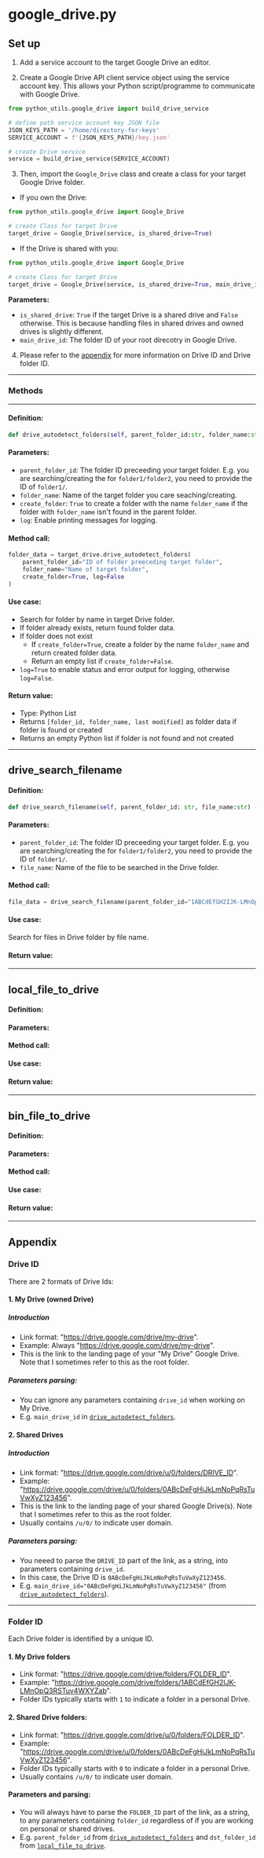 # google_drive.py

## Set up

1. Add a service account to the target Google Drive an editor. 

2. Create a Google Drive API client service object using the service account key. This allows your Python script/programme to communicate with Google Drive.

```py
from python_utils.google_drive import build_drive_service

# define path service account key JSON file 
JSON_KEYS_PATH = '/home/directory-for-keys'
SERVICE_ACCOUNT = f'{JSON_KEYS_PATH}/key.json'

# create Drive service
service = build_drive_service(SERVICE_ACCOUNT)
```

3. Then, import the `Google_Drive` class and create a class for your target Google Drive folder.

- If you own the Drive:
```py
from python_utils.google_drive import Google_Drive

# create Class for target Drive
target_drive = Google_Drive(service, is_shared_drive=True)
```

- If the Drive is shared with you:
```py
from python_utils.google_drive import Google_Drive

# create Class for target Drive
target_drive = Google_Drive(service, is_shared_drive=True, main_drive_id="0ABcDeFgHiJkLmNoPqRsTuVwXyZ123456")
```

**Parameters:**
- `is_shared_drive`: `True` if the target Drive is a shared drive and `False` otherwise. This is because handling files in shared drives and owned drives is slightly different. 
- `main_drive_id`: The folder ID of your root direcotry in Google Drive.

4. Please refer to the [appendix]() for more information on Drive ID and Drive folder ID.

---

### Methods

---

#### **Definition:**
```py
def drive_autodetect_folders(self, parent_folder_id:str, folder_name:str, create_folder:bool, log:bool=False) -> list:
```

#### **Parameters:**
- `parent_folder_id`: The folder ID preceeding your target folder. E.g. you are searching/creating the for `folder1/folder2`, you need to provide the ID of `folder1/`. 
- `folder_name`: Name of the target folder you care seaching/creating.
- `create_folder`: `True` to create a folder with the name `folder_name` if the folder with `folder_name` isn't found in the parent folder.
- `log`: Enable printing messages for logging.

#### **Method call:**
```py
folder_data = target_drive.drive_autodetect_folders(
	parent_folder_id="ID of folder preeceding target folder",
	folder_name="Name of target folder",
	create_folder=True, log=False
)
```

#### **Use case:**
- Search for folder by name in target Drive folder.
- If folder already exists, return found folder data.
- If folder does not exist
	- If `create_folder=True`, create a folder by the name `folder_name` and return created folder data.
	- Return an empty list if `create_folder=False`.
- `log=True` to enable status and error output for logging, otherwise `log=False`.

#### **Return value:**
- Type: Python List
- Returns `[folder_id, folder_name, last modified]` as folder data if folder is found or created
- Returns an empty Python list if folder is not found and not created

---

## drive_search_filename
#### **Definition:**
```py
def drive_search_filename(self, parent_folder_id: str, file_name:str) -> list:
```

#### **Parameters:**
- `parent_folder_id`: The folder ID preceeding your target folder. E.g. you are searching/creating the for `folder1/folder2`, you need to provide the ID of `folder1/`. 
- `file_name`: Name of the file to be searched in the Drive folder.

#### **Method call:**
```py
file_data = drive_search_filename(parent_folder_id="1ABCdEfGH2IJK-LMnOpQ3RSTuv4WXYZab", file_name="sample.csv")
```

#### **Use case:**
Search for files in Drive folder by file name.

#### **Return value:**
---

## local_file_to_drive
#### **Definition:**
#### **Parameters:**
#### **Method call:**
#### **Use case:**
#### **Return value:**

---

## bin_file_to_drive
#### **Definition:**
#### **Parameters:**
#### **Method call:**
#### **Use case:**
#### **Return value:**

---

## Appendix

### Drive ID

There are 2 formats of Drive Ids:

#### 1. **My Drive (owned Drive)**

##### **Introduction**
- Link format: "https://drive.google.com/drive/my-drive".
- Example: Always "https://drive.google.com/drive/my-drive".
- This is the link to the landing page of your "My Drive" Google Drive. Note that I sometimes refer to this as the root folder.

##### **Parameters parsing:**
- You can ignore any parameters containing `drive_id` when working on My Drive.
- E.g. `main_drive_id` in [`drive_autodetect_folders`]().

#### 2. **Shared Drives**

##### **Introduction**
- Link format: "https://drive.google.com/drive/u/0/folders/DRIVE_ID".
- Example: "https://drive.google.com/drive/u/0/folders/0ABcDeFgHiJkLmNoPqRsTuVwXyZ123456".
- This is the link to the landing page of your shared Google Drive(s). Note that I sometimes refer to this as the root folder.
- Usually contains `/u/0/` to indicate user domain.

##### **Parameters parsing:**
- You neeed to parse the `DRIVE_ID` part of the link, as a string, into parameters containing `drive_id`.
- In this case, the Drive ID is `0ABcDeFgHiJkLmNoPqRsTuVwXyZ123456`.
- E.g. `main_drive_id="0ABcDeFgHiJkLmNoPqRsTuVwXyZ123456"` (from [`drive_autodetect_folders`]()).

---

### Folder ID
Each Drive folder is identified by a unique ID.

#### 1. **My Drive folders**
- Link format: "https://drive.google.com/drive/folders/FOLDER_ID".
- Example: "https://drive.google.com/drive/folders/1ABCdEfGH2IJK-LMnOpQ3RSTuv4WXYZab".
- Folder IDs typically starts with `1` to indicate a folder in a personal Drive.

#### 2. **Shared Drive folders:**
- Link format: "https://drive.google.com/drive/u/0/folders/FOLDER_ID".
- Example: "https://drive.google.com/drive/u/0/folders/0ABcDeFgHiJkLmNoPqRsTuVwXyZ123456".
- Folder IDs typically starts with `0` to indicate a folder in a personal Drive.
- Usually contains `/u/0/` to indicate user domain.

#### **Parameters and parsing:**
- You will always have to parse the `FOLDER_ID` part of the link, as a string, to any parameters containing `folder_id` regardless of if you are working on personal or shared drives.
- E.g. `parent_folder_id` from [`drive_autodetect_folders`]() and `dst_folder_id` from [`local_file_to_drive`]().